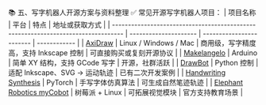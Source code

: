 📚 五、写字机器人开源方案与资料整理
✅ 常见开源写字机器人项目：
| 项目名称                                                                              | 平台                    | 特点                       | 地址或获取方式      |
| --------------------------------------------------------------------------------- | --------------------- | ------------------------ | ------------ |
| [AxiDraw](https://www.evilmadscientist.com/go/axidraw)                            | Linux / Windows / Mac | 商用级，写字精度高，支持 Inkscape 控制 | 可直接购买或复刻开源协议 |
| [Makelangelo](https://www.marginallyclever.com/product/makelangelo/)              | Arduino               | 简单 XY 结构，支持 GCode 写字     | 开源，社群活跃      |
| [DrawBot](https://github.com/evil-mad/axidraw)                                    | Python 控制             | 适配 Inkscape、SVG → 运动轨迹   | 已有二次开发案例     |
| [Handwriting Synthesis](https://github.com/Grzego/handwriting-synthesis)          | PyTorch               | 手写字体仿真算法                 | 可生成自然笔迹轨迹    |
| [Elephant Robotics myCobot](https://elephantrobotics.com/products/mycobot-280-pi) | 树莓派 + Linux           | 可拓展视觉模块                  | 官方支持教育场景     |
